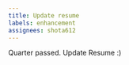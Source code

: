 ```yaml
---
title: Update resume
labels: enhancement
assignees: shota612
---
```


Quarter passed. Update Resume :)